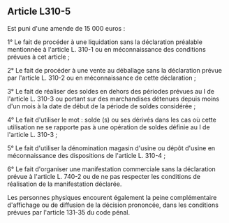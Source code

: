 Article L310-5
----
Est puni d'une amende de 15 000 euros :

1° Le fait de procéder à une liquidation sans la déclaration préalable
mentionnée à l'article L. 310-1 ou en méconnaissance des conditions prévues à
cet article ;

2° Le fait de procéder à une vente au déballage sans la déclaration prévue par
l'article L. 310-2 ou en méconnaissance de cette déclaration ;

3° Le fait de réaliser des soldes en dehors des périodes prévues au I de
l'article L. 310-3 ou portant sur des marchandises détenues depuis moins d'un
mois à la date de début de la période de soldes considérée ;

4° Le fait d'utiliser le mot : solde (s) ou ses dérivés dans les cas où cette
utilisation ne se rapporte pas à une opération de soldes définie au I de
l'article L. 310-3 ;

5° Le fait d'utiliser la dénomination magasin d'usine ou dépôt d'usine en
méconnaissance des dispositions de l'article L. 310-4 ;

6° Le fait d'organiser une manifestation commerciale sans la déclaration prévue
à l'article L. 740-2 ou de ne pas respecter les conditions de réalisation de la
manifestation déclarée.

Les personnes physiques encourent également la peine complémentaire d'affichage
ou de diffusion de la décision prononcée, dans les conditions prévues par
l'article 131-35 du code pénal.
